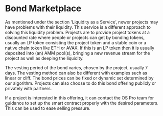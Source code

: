 # Bond Marketplace

As mentioned under the section 'Liquidity as a Service’, newer projects may have problems with their liquidity. This service is a different approach to solving this liquidity problem. Projects are to provide project tokens at a discounted rate where people or projects can get by bonding tokens, usually an LP token consisting the project token and a stable coin or a native chain token like ETH or AVAX. If this is an LP token then it is usually deposited into (an) AMM pool(s), bringing a new revenue stream for the project as well as deeping the liquidity.

The vesting period of the bond varies, chosen by the project, usually 7 days. The vesting method can also be different with examples such as linear or cliff. The bond prices can be fixed or dynamic set determined by our algorithm. Projects can also choose to do this bond offering publicly or privately with partners.

If a project is interested in this offering, it can contact the OS Pro team for guidance to set up the smart contract properly with the desired parameters. This can be used to ease selling pressure.
